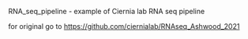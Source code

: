 RNA_seq_pipeline - example of Ciernia lab RNA seq pipeline

for original go to https://github.com/ciernialab/RNAseq_Ashwood_2021
